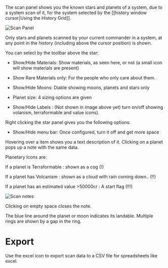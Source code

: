 The scan panel shows you the known stars and planets of a system, due to a system scan of it, for the system selected by the [[history window cursor|Using the History Grid]].

![Scan Panel](http://i.imgur.com/9P99T4C.png)

Only stars and planets scanned by your current commander in a system, at any point in the history (including above the cursor position) is shown.

You can select by the toolbar above the star:

* Show/Hide Materials: Show materials, as seen here, or not (a small icon will show materials are present)

* Show Rare Materials only: For the people who only care about them.

* Show/Hide Moons: Diable showing moons, planets and stars only

* Planet size:  4 sizing options are given

* Show/Hide Labels : (Not shown in image above yet) turn on/off showing volanism, terraformable and value icons).

Right clicking the star panel gives you the following options:

* Show/Hide menu bar: Once configured, turn it off and get more space

Hovering over a item shows you a text description of it.  Clicking on a planet pops up a note with the same data.

Planetary Icons are:

If a planet is Terraformable : shown as a cog (!)

If a planet has Volcanism : shown as a cloud with rain coming down.. (!!)

If a planet has an estimated value >50000cr : A start flag (!!!)

![Scan notes](http://i.imgur.com/Rdh8TqX.png)

Clicking on empty space closes the note.

The blue line around the planet or moon indicates its landable.  Multiple rings are shown by a gap in the ring.

# Export
Use the excel icon to export scan data to a CSV file for spreadsheets like excel.